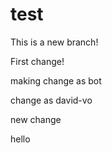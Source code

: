 test
====

This is a new branch!

First change!

making change as bot

change as david-vo

new change

hello
